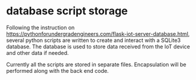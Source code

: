 # database script storage
Following the instruction on https://pythonforundergradengineers.com/flask-iot-server-database.html, several python scripts are written to create and interact with a SQLite3 database. The database is used to store data received from the IoT device and other data if needed.

Currently all the scripts are stored in separate files. Encapsulation will be performed along with the back end code.
